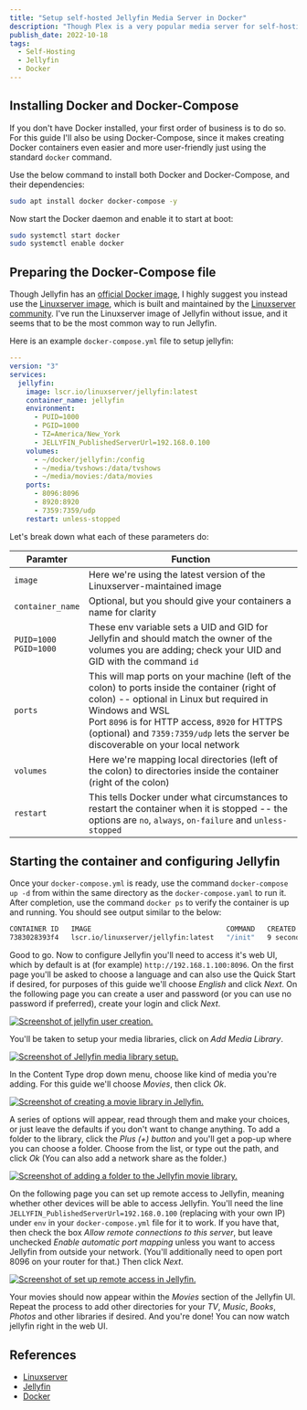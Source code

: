 ```yaml
---
title: "Setup self-hosted Jellyfin Media Server in Docker"
description: "Though Plex is a very popular media server for self-hosting, some open source enthusiasts prefer to use an alternative since Plex Media Server is not open source. A nice, simpler and admittedly less pretty alternative is Jellyfin. This guide will show you how to run it in Docker container."
publish_date: 2022-10-18
tags:
  - Self-Hosting
  - Jellyfin
  - Docker
---
```


<!-- ## Table of Contents

1. [Installing Docker and Docker-Compose](#install)
2. [Preparing and the Docker-Compose file](#compose)
3. [Starting the container and configuring Jellyfin](#config)
4. [References](#ref) -->

<div id='install'/>

## Installing Docker and Docker-Compose

If you don't have Docker installed, your first order of business is to do so.
For this guide I'll also be using Docker-Compose, since it makes creating Docker
containers even easier and more user-friendly just using the standard `docker`
command.

Use the below command to install both Docker and Docker-Compose, and their
dependencies:

```bash
sudo apt install docker docker-compose -y
```

Now start the Docker daemon and enable it to start at boot:

```bash
sudo systemctl start docker
sudo systemctl enable docker
```

<div id='compose'/>

## Preparing the Docker-Compose file

Though Jellyfin has an
<a href="https://hub.docker.com/r/jellyfin/jellyfin" target="_blank">official
Docker image</a>, I highly suggest you instead use the
<a href="https://hub.docker.com/r/linuxserver/jellyfin" target="_blank">Linuxserver
image</a>, which is built and maintained by the
<a href="https://www.linuxserver.io" target="_blank">Linuxserver community</a>.
I've run the Linuxserver image of Jellyfin without issue, and it seems that to
be the most common way to run Jellyfin.

Here is an example `docker-compose.yml` file to setup jellyfin:

```yaml
---
version: "3"
services:
  jellyfin:
    image: lscr.io/linuxserver/jellyfin:latest
    container_name: jellyfin
    environment:
      - PUID=1000
      - PGID=1000
      - TZ=America/New_York
      - JELLYFIN_PublishedServerUrl=192.168.0.100
    volumes:
      - ~/docker/jellyfin:/config
      - ~/media/tvshows:/data/tvshows
      - ~/media/movies:/data/movies
    ports:
      - 8096:8096
      - 8920:8920
      - 7359:7359/udp
    restart: unless-stopped
```

Let's break down what each of these parameters do:

| Paramter                    | Function                                                                                                                                                                                                                                                                                             |
| --------------------------- | ---------------------------------------------------------------------------------------------------------------------------------------------------------------------------------------------------------------------------------------------------------------------------------------------------- |
| `image`                     | Here we're using the latest version of the Linuxserver-maintained image                                                                                                                                                                                                                              |
| `container_name`            | Optional, but you should give your containers a name for clarity                                                                                                                                                                                                                                     |
| `PUID=1000`<br> `PGID=1000` | These env variable sets a UID and GID for Jellyfin and should match the owner of the volumes you are adding; check your UID and GID with the command `id`                                                                                                                                            |
| `ports`                     | This will map ports on your machine (left of the colon) to ports inside the container (right of colon) -- optional in Linux but required in Windows and WSL<br>Port `8096` is for HTTP access, `8920` for HTTPS (optional) and `7359:7359/udp` lets the server be discoverable on your local network |
| `volumes`                   | Here we're mapping local directories (left of the colon) to directories inside the container (right of the colon)                                                                                                                                                                                    |
| `restart`                   | This tells Docker under what circumstances to restart the container when it is stopped -- the options are `no`, `always`, `on-failure` and `unless-stopped`                                                                                                                                          |

<div id='config'/>

## Starting the container and configuring Jellyfin

Once your `docker-compose.yml` is ready, use the command `docker-compose up -d`
from within the same directory as the `docker-compose.yaml` to run it. After
completion, use the command `docker ps` to verify the container is up and
running. You should see output similar to the below:

```bash
CONTAINER ID   IMAGE                                 COMMAND   CREATED         STATUS         PORTS                                                                   NAMES
7383028393f4   lscr.io/linuxserver/jellyfin:latest   "/init"   9 seconds ago   Up 7 seconds   0.0.0.0:8096->8096/tcp, 0.0.0.0:8920->8920/tcp, 0.0.0.0:359->7359/udp   jellyfin
```

Good to go. Now to configure Jellyfin you'll need to access it's web UI, which
by default is at (for example) `http://192.168.1.100:8096`. On the first page
you'll be asked to choose a language and can also use the Quick Start if
desired, for purposes of this guide we'll choose _English_ and click _Next_. On
the following page you can create a user and password (or you can use no
password if preferred), create your login and click _Next_.

<a href="/img/blog/jellyfin1.png" target="_blank"><img src="/img/blog/jellyfin1.png" alt="Screenshot of jellyfin user creation." /></a>

You'll be taken to setup your media libraries, click on _Add Media Library_.

<a href="/img/blog/jellyfin2.png" target="_blank"><img src="/img/blog/jellyfin2.png" alt="Screenshot of Jellyfin media library setup." /></a>

In the Content Type drop down menu, choose like kind of media you're adding. For
this guide we'll choose _Movies_, then click _Ok_.

<a href="/img/blog/jellyfin3.png" target="_blank"><img src="/img/blog/jellyfin3.png" alt="Screenshot of creating a movie library in Jellyfin." /></a>

A series of options will appear, read through them and make your choices, or
just leave the defaults if you don't want to change anything. To add a folder to
the library, click the _Plus (+) button_ and you'll get a pop-up where you can
choose a folder. Choose from the list, or type out the path, and click _Ok_ (You
can also add a network share as the folder.)

<a href="/img/blog/jellyfin4.png" target="_blank"><img src="/img/blog/jellyfin4.png" alt="Screenshot of adding a folder to the Jellyfin movie library." /></a>

On the following page you can set up remote access to Jellyfin, meaning whether
other devices will be able to access Jellyfin. You'll need the line
`JELLYFIN_PublishedServerUrl=192.168.0.100` (replacing with your own IP) under
`env` in your `docker-compose.yml` file for it to work. If you have that, then
check the box _Allow remote connections to this server_, but leave unchecked
_Enable automatic port mapping_ unless you want to access Jellyfin from outside
your network. (You'll additionally need to open port 8096 on your router for
that.) Then click _Next_.

<a href="/img/blog/jellyfin5.png" target="_blank"><img src="/img/blog/jellyfin5.png" alt="Screenshot of set up remote access in Jellyfin." /></a>

Your movies should now appear within the _Movies_ section of the Jellyfin UI.
Repeat the process to add other directories for your _TV_, _Music_, _Books_,
_Photos_ and other libraries if desired. And you're done! You can now watch
jellyfin right in the web UI.

<div id='ref'/>

## References

- <a href="https://linuxserver.io" target="_blank">Linuxserver</a>
- <a href="https://jellyfin.org" target="_blank">Jellyfin</a>
- <a href="https://docker.com" target="_blank">Docker</a>
